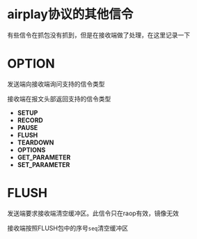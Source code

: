 # airplay协议的其他信令
有些信令在抓包没有抓到，但是在接收端做了处理，在这里记录一下
# OPTION
发送端向接收端询问支持的信令类型

接收端在报文头部返回支持的信令类型
- **SETUP**
- **RECORD**
- **PAUSE**
- **FLUSH**
- **TEARDOWN**
- **OPTIONS**
- **GET_PARAMETER**
- **SET_PARAMETER**

# FLUSH
发送端要求接收端清空缓冲区。此信令只在raop有效，镜像无效

接收端按照FLUSH包中的序号`seq`清空缓冲区